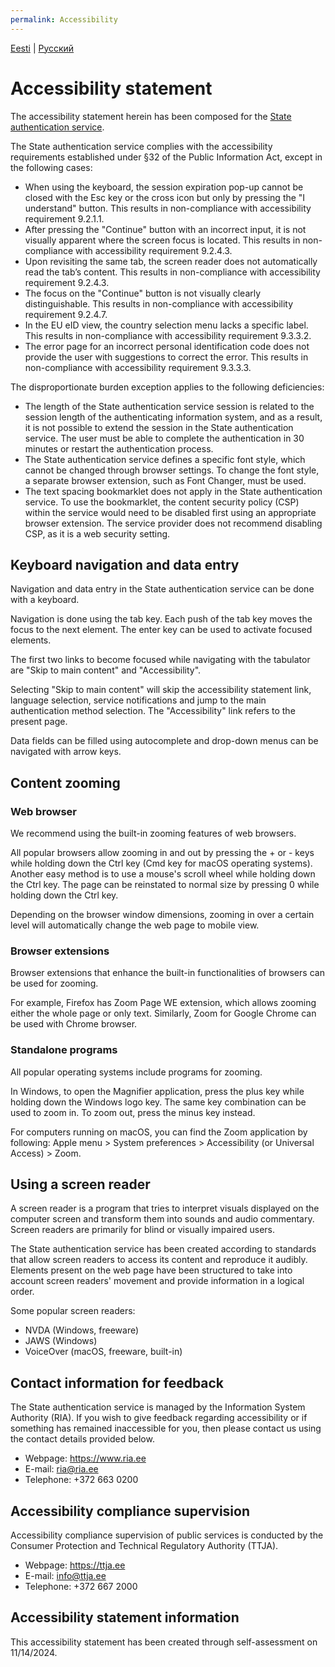 ```yaml
---
permalink: Accessibility
---
```

[Eesti](https://e-gov.github.io/TARA-Doku/Ligipaasetavus) | [Русский](https://e-gov.github.io/TARA-Doku/Dostupnost)

# Accessibility statement
The accessibility statement herein has been composed for the [State authentication service](https://www.ria.ee/en/state-information-system/electronic-identity-eid-and-trust-services/central-authentication-services#tara). 

The State authentication service complies with the accessibility requirements established under §32 of the Public Information Act, except in the following cases:

- When using the keyboard, the session expiration pop-up cannot be closed with the Esc key or the cross icon but only by pressing the "I understand" button. This results in non-compliance with accessibility requirement 9.2.1.1.
- After pressing the "Continue" button with an incorrect input, it is not visually apparent where the screen focus is located. This results in non-compliance with accessibility requirement 9.2.4.3.
- Upon revisiting the same tab, the screen reader does not automatically read the tab’s content. This results in non-compliance with accessibility requirement 9.2.4.3.
- The focus on the "Continue" button is not visually clearly distinguishable. This results in non-compliance with accessibility requirement 9.2.4.7.
- In the EU eID view, the country selection menu lacks a specific label. This results in non-compliance with accessibility requirement 9.3.3.2.
- The error page for an incorrect personal identification code does not provide the user with suggestions to correct the error. This results in non-compliance with accessibility requirement 9.3.3.3.

The disproportionate burden exception applies to the following deficiencies:

- The length of the State authentication service session is related to the session length of the authenticating information system, and as a result, it is not possible to extend the session in the State authentication service. The user must be able to complete the authentication in 30 minutes or restart the authentication process.
- The State authentication service defines a specific font style, which cannot be changed through browser settings. To change the font style, a separate browser extension, such as Font Changer, must be used.
- The text spacing bookmarklet does not apply in the State authentication service. To use the bookmarklet, the content security policy (CSP) within the service would need to be disabled first using an appropriate browser extension. The service provider does not recommend disabling CSP, as it is a web security setting.

## Keyboard navigation and data entry
Navigation and data entry in the State authentication service can be done with a keyboard. 

Navigation is done using the tab key. Each push of the tab key moves the focus to the next element. The enter key can be used to activate focused elements.

The first two links to become focused while navigating with the tabulator are "Skip to main content" and "Accessibility".

Selecting "Skip to main content" will skip the accessibility statement link, language selection, service notifications and jump to the main authentication method selection. The "Accessibility" link refers to the present page.

Data fields can be filled using autocomplete and drop-down menus can be navigated with arrow keys.

## Content zooming
### Web browser
We recommend using the built-in zooming features of web browsers.

All popular browsers allow zooming in and out by pressing the + or - keys while holding down the Ctrl key (Cmd key for macOS operating systems). Another easy method is to use a mouse's scroll wheel while holding down the Ctrl key. The page can be reinstated to normal size by pressing 0 while holding down the Ctrl key. 

Depending on the browser window dimensions, zooming in over a certain level will automatically change the web page to mobile view.

### Browser extensions
Browser extensions that enhance the built-in functionalities of browsers can be used for zooming.

For example, Firefox has Zoom Page WE extension, which allows zooming either the whole page or only text. Similarly, Zoom for Google Chrome can be used with Chrome browser.

### Standalone programs
All popular operating systems include programs for zooming.

In Windows, to open the Magnifier application, press the plus key while holding down the Windows logo key. The same key combination can be used to zoom in. To zoom out, press the minus key instead.

For computers running on macOS, you can find the Zoom application by following: Apple menu > System preferences > Accessibility (or Universal Access) > Zoom.

## Using a screen reader
A screen reader is a program that tries to interpret visuals displayed on the computer screen and transform them into sounds and audio commentary. Screen readers are primarily for blind or visually impaired users.

The State authentication service has been created according to standards that allow screen readers to access its content and reproduce it audibly. Elements present on the web page have been structured to take into account screen readers' movement and provide information in a logical order.

Some popular screen readers:

- NVDA (Windows, freeware)
- JAWS (Windows)
- VoiceOver (macOS, freeware, built-in)

## Contact information for feedback
The State authentication service is managed by the Information System Authority (RIA). If you wish to give feedback regarding accessibility or if something has remained inaccessible for you, then please contact us using the contact details provided below.
- Webpage: https://www.ria.ee
- E-mail: ria@ria.ee
- Telephone: +372 663 0200

## Accessibility compliance supervision
Accessibility compliance supervision of public services is conducted by the Consumer Protection and Technical Regulatory Authority (TTJA).
- Webpage: https://ttja.ee
- E-mail: info@ttja.ee
- Telephone: +372 667 2000

## Accessibility statement information
This accessibility statement has been created through self-assessment on 11/14/2024.
